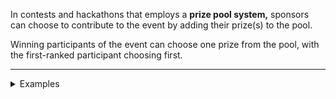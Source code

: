 In contests and hackathons that employs a **prize pool system,** sponsors can choose to contribute to the event by adding their prize(s) to the pool.

Winning participants of the event can choose one prize from the pool, with the first-ranked participant choosing first.

---

<details><summary>Examples</summary>

- [Code in the Wind #1](https://showdown.space/events/code-in-the-wind-1/) uses the prize pool system.

    - All prizes are [sponsored](https://showdown.space/events/code-in-the-wind-1/#sponsors). 

- [The Stupid Hackathon Thailand](https://stupidhackth.github.io/) (from the 2nd event onward) uses a modified prize pool system.

    - To keep the event non-competitive, elements of luck are introduced.

        - In the 2nd event, participants picked from [identical-looking cardboards shaped to look like a floppy disk](https://www.facebook.com/creatorsgarten/photos/a.676270959372480/676272576038985). The actual prize is revealed on the other side of the cardboard, basically making it a lucky draw.

        - In the 3rd event, the winner plays a pachinko-style game. At the bottom are the available prize, and the winning participant receives the prize according to where the ball ends up. This adds an element of skill.

        - In the 4th event (virtual), a winning participant can [send a number to the Discord bot to claim a prize](https://user-images.githubusercontent.com/193136/182911848-e5b50f6f-c63c-4344-85da-29b1c5ac917d.png), making it a lucky draw.

        - In the 5th event (virtual), [a spinning wheel](https://www.mikkipastel.com/the-5th-stupid-hackathon-thailand/#:~:text=%E0%B9%84%E0%B8%87%E0%B9%80%E0%B8%99%E0%B8%AD%E0%B8%B0-,%E0%B8%81%E0%B8%B2%E0%B8%A3%E0%B9%80%E0%B8%A5%E0%B8%B7%E0%B8%AD%E0%B8%81%E0%B8%82%E0%B8%AD%E0%B8%87%E0%B8%A3%E0%B8%B2%E0%B8%87%E0%B8%A7%E0%B8%B1%E0%B8%A5,-%E0%B9%80%E0%B8%9B%E0%B9%87%E0%B8%99%E0%B8%81%E0%B8%B2%E0%B8%A3%E0%B8%AB%E0%B8%A1%E0%B8%B8%E0%B8%99%E0%B8%A7%E0%B8%87) is used to determine the prize for each winning team.

        - In the 6th event, [a 2d grid is projected onto a carpet on the floor](https://blog.rayriffy.com/engineering-behind-sht6#:~:text=Hackathon%3A%20Reward%20distribution). Each grid cell corresponds to a prize. Each winning participant is asked to throw an object onto the carpet, and receives the prize based on which cell the object landed on.

</details>